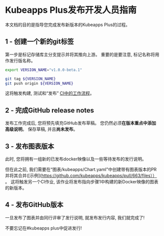 # Kubeapps Plus发布开发人员指南

本文档的目的是指导您完成发布新版本的Kubeapps Plus的过程。

## 1 - 创建一个新的git标签

第一步是标记存储库主分支提示并将其推向上游。 重要的是要注意, 标记名称将用作发行版名称。

```bash
export VERSION_NAME="v1.0.0-beta.1"

git tag ${VERSION_NAME}
git push origin ${VERSION_NAME}
```

这将触发构建, 测试和“发布” [CI中的工作流程](https://circleci.com/gh/kubeapps/workflows)。
 
## 2 - 完成GitHub release notes

发布工作完成后, 您将预先填充GitHub发布草稿。 您仍然必须**在版本重点中添加高级说明**。 保存草稿, 并且**尚未发布**。

## 3 - 发布图表版本

此时, 您将拥有一组新的已发布docker映像以及一些等待发布的发行说明。

但在此之前, 我们需要在“图表/kubeapps/Chart.yaml”中创建带有图表版本的PR并将其合并([示例](https://github.com/kubeapps/kubeapps/pull/663/files）） 。 这将触发另一个CI作业, 该作业将发布指向步骤1中构建的新Docker映像的图表的新版本。

## 4 - 发布GitHub版本

一旦发布了图表并由同行评审了发行说明, 就发布发行内容, 我们就完成了!

不要忘记在#kubeapps plus中促进发行!
